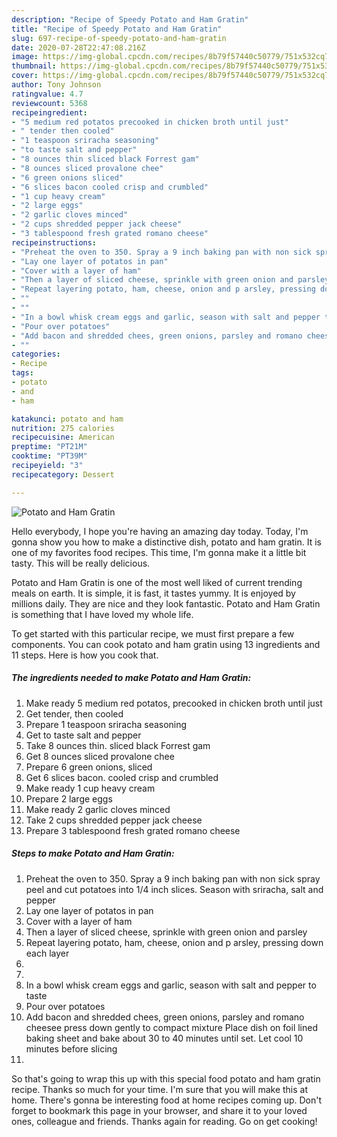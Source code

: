 ```yaml
---
description: "Recipe of Speedy Potato and Ham Gratin"
title: "Recipe of Speedy Potato and Ham Gratin"
slug: 697-recipe-of-speedy-potato-and-ham-gratin
date: 2020-07-28T22:47:08.216Z
image: https://img-global.cpcdn.com/recipes/8b79f57440c50779/751x532cq70/potato-and-ham-gratin-recipe-main-photo.jpg
thumbnail: https://img-global.cpcdn.com/recipes/8b79f57440c50779/751x532cq70/potato-and-ham-gratin-recipe-main-photo.jpg
cover: https://img-global.cpcdn.com/recipes/8b79f57440c50779/751x532cq70/potato-and-ham-gratin-recipe-main-photo.jpg
author: Tony Johnson
ratingvalue: 4.7
reviewcount: 5368
recipeingredient:
- "5 medium red potatos precooked in chicken broth until just"
- " tender then cooled"
- "1 teaspoon sriracha seasoning"
- "to taste salt and pepper"
- "8 ounces thin sliced black Forrest gam"
- "8 ounces sliced provalone chee"
- "6 green onions sliced"
- "6 slices bacon cooled crisp and crumbled"
- "1 cup heavy cream"
- "2 large eggs"
- "2 garlic cloves minced"
- "2 cups shredded pepper jack cheese"
- "3 tablespoond fresh grated romano cheese"
recipeinstructions:
- "Preheat the oven to 350. Spray a 9 inch baking pan with non sick spray peel and cut potatoes into 1/4 inch slices. Season with sriracha, salt and pepper"
- "Lay one layer of potatos in pan"
- "Cover with a layer of ham"
- "Then a layer of sliced cheese, sprinkle with green onion and parsley"
- "Repeat layering potato, ham, cheese, onion and p arsley, pressing down each layer"
- ""
- ""
- "In a bowl whisk cream eggs and garlic, season with salt and pepper to taste"
- "Pour over potatoes"
- "Add bacon and shredded chees, green onions, parsley and romano cheesee press down gently to compact mixture Place dish on foil lined baking sheet and bake about 30 to 40 minutes until set. Let cool 10 minutes before slicing"
- ""
categories:
- Recipe
tags:
- potato
- and
- ham

katakunci: potato and ham 
nutrition: 275 calories
recipecuisine: American
preptime: "PT21M"
cooktime: "PT39M"
recipeyield: "3"
recipecategory: Dessert

---
```



![Potato and Ham Gratin](https://img-global.cpcdn.com/recipes/8b79f57440c50779/751x532cq70/potato-and-ham-gratin-recipe-main-photo.jpg)

Hello everybody, I hope you're having an amazing day today. Today, I'm gonna show you how to make a distinctive dish, potato and ham gratin. It is one of my favorites food recipes. This time, I'm gonna make it a little bit tasty. This will be really delicious.

Potato and Ham Gratin is one of the most well liked of current trending meals on earth. It is simple, it is fast, it tastes yummy. It is enjoyed by millions daily. They are nice and they look fantastic. Potato and Ham Gratin is something that I have loved my whole life.




To get started with this particular recipe, we must first prepare a few components. You can cook potato and ham gratin using 13 ingredients and 11 steps. Here is how you cook that.

<!--inarticleads1-->

##### The ingredients needed to make Potato and Ham Gratin:

1. Make ready 5 medium red potatos, precooked in chicken broth until just
1. Get  tender, then cooled
1. Prepare 1 teaspoon sriracha seasoning
1. Get to taste salt and pepper
1. Take 8 ounces thin. sliced black Forrest gam
1. Get 8 ounces sliced provalone chee
1. Prepare 6 green onions, sliced
1. Get 6 slices bacon. cooled crisp and crumbled
1. Make ready 1 cup heavy cream
1. Prepare 2 large eggs
1. Make ready 2 garlic cloves minced
1. Take 2 cups shredded pepper jack cheese
1. Prepare 3 tablespoond fresh grated romano cheese




<!--inarticleads2-->

##### Steps to make Potato and Ham Gratin:

1. Preheat the oven to 350. Spray a 9 inch baking pan with non sick spray peel and cut potatoes into 1/4 inch slices. Season with sriracha, salt and pepper
1. Lay one layer of potatos in pan
1. Cover with a layer of ham
1. Then a layer of sliced cheese, sprinkle with green onion and parsley
1. Repeat layering potato, ham, cheese, onion and p arsley, pressing down each layer
1. 
1. 
1. In a bowl whisk cream eggs and garlic, season with salt and pepper to taste
1. Pour over potatoes
1. Add bacon and shredded chees, green onions, parsley and romano cheesee press down gently to compact mixture Place dish on foil lined baking sheet and bake about 30 to 40 minutes until set. Let cool 10 minutes before slicing
1. 




So that's going to wrap this up with this special food potato and ham gratin recipe. Thanks so much for your time. I'm sure that you will make this at home. There's gonna be interesting food at home recipes coming up. Don't forget to bookmark this page in your browser, and share it to your loved ones, colleague and friends. Thanks again for reading. Go on get cooking!
